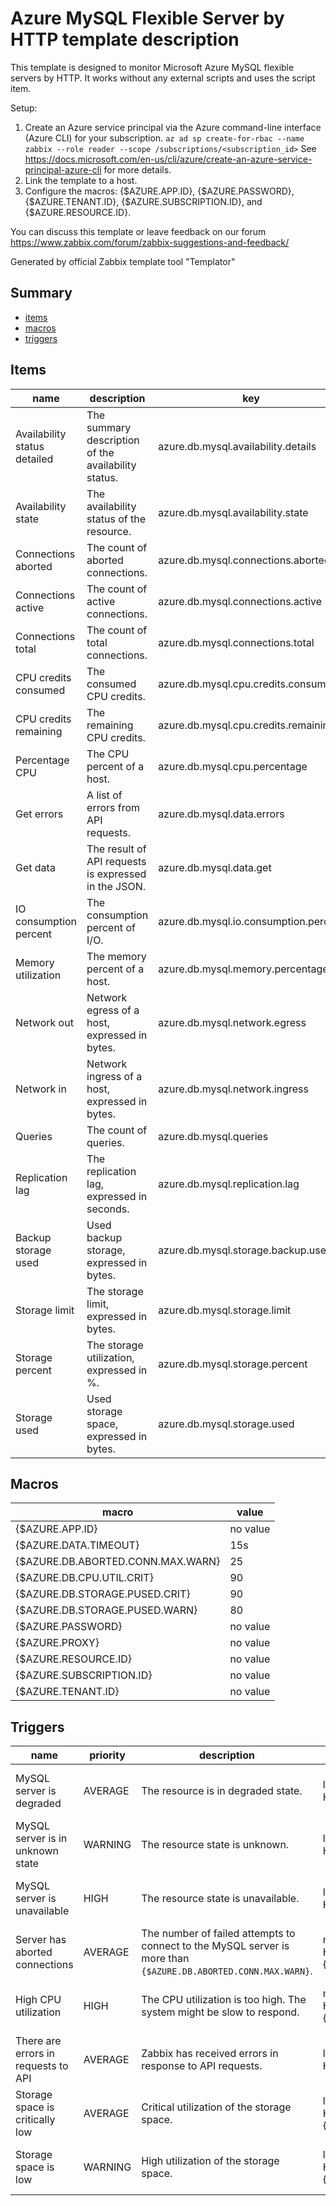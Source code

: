 # Azure MySQL Flexible Server by HTTP template description

This template is designed to monitor Microsoft Azure MySQL flexible servers by HTTP.
It works without any external scripts and uses the script item.

Setup:
  1. Create an Azure service principal via the Azure command-line interface (Azure CLI) for your subscription.
    `az ad sp create-for-rbac --name zabbix --role reader --scope /subscriptions/<subscription_id>`
    See https://docs.microsoft.com/en-us/cli/azure/create-an-azure-service-principal-azure-cli for more details.
  2. Link the template to a host.
  3. Configure the macros: {$AZURE.APP.ID}, {$AZURE.PASSWORD}, {$AZURE.TENANT.ID}, {$AZURE.SUBSCRIPTION.ID}, and {$AZURE.RESOURCE.ID}.

You can discuss this template or leave feedback on our forum https://www.zabbix.com/forum/zabbix-suggestions-and-feedback/

Generated by official Zabbix template tool "Templator"

## Summary
* [items](#items)
* [macros](#macros)
* [triggers](#triggers)

<a name="items" />

## Items
| name | description | key | type | delay |
| ------------- |------------- |------------- |------------- |------------- |
| Availability status detailed | The summary description of the availability status. | azure.db.mysql.availability.details | DEPENDENT | 0 |
| Availability state | The availability status of the resource. | azure.db.mysql.availability.state | DEPENDENT | 0 |
| Connections aborted | The count of aborted connections. | azure.db.mysql.connections.aborted | DEPENDENT | 0 |
| Connections active | The count of active connections. | azure.db.mysql.connections.active | DEPENDENT | 0 |
| Connections total | The count of total connections. | azure.db.mysql.connections.total | DEPENDENT | 0 |
| CPU credits consumed | The consumed CPU credits. | azure.db.mysql.cpu.credits.consumed | DEPENDENT | 0 |
| CPU credits remaining | The remaining CPU credits. | azure.db.mysql.cpu.credits.remaining | DEPENDENT | 0 |
| Percentage CPU | The CPU percent of a host. | azure.db.mysql.cpu.percentage | DEPENDENT | 0 |
| Get errors | A list of errors from API requests. | azure.db.mysql.data.errors | DEPENDENT | 0 |
| Get data | The result of API requests is expressed in the JSON. | azure.db.mysql.data.get | SCRIPT | no delay |
| IO consumption percent | The consumption percent of I/O. | azure.db.mysql.io.consumption.percent | DEPENDENT | 0 |
| Memory utilization | The memory percent of a host. | azure.db.mysql.memory.percentage | DEPENDENT | 0 |
| Network out | Network egress of a host, expressed in bytes. | azure.db.mysql.network.egress | DEPENDENT | 0 |
| Network in | Network ingress of a host, expressed in bytes. | azure.db.mysql.network.ingress | DEPENDENT | 0 |
| Queries | The count of queries. | azure.db.mysql.queries | DEPENDENT | 0 |
| Replication lag | The replication lag, expressed in seconds. | azure.db.mysql.replication.lag | DEPENDENT | 0 |
| Backup storage used | Used backup storage, expressed in bytes. | azure.db.mysql.storage.backup.used | DEPENDENT | 0 |
| Storage limit | The storage limit, expressed in bytes. | azure.db.mysql.storage.limit | DEPENDENT | 0 |
| Storage percent | The storage utilization, expressed in %. | azure.db.mysql.storage.percent | DEPENDENT | 0 |
| Storage used | Used storage space, expressed in bytes. | azure.db.mysql.storage.used | DEPENDENT | 0 |


<a name="macros" />

## Macros
| macro | value |
| ------------- |------------- |
| {$AZURE.APP.ID} | no value |
| {$AZURE.DATA.TIMEOUT} | 15s |
| {$AZURE.DB.ABORTED.CONN.MAX.WARN} | 25 |
| {$AZURE.DB.CPU.UTIL.CRIT} | 90 |
| {$AZURE.DB.STORAGE.PUSED.CRIT} | 90 |
| {$AZURE.DB.STORAGE.PUSED.WARN} | 80 |
| {$AZURE.PASSWORD} | no value |
| {$AZURE.PROXY} | no value |
| {$AZURE.RESOURCE.ID} | no value |
| {$AZURE.SUBSCRIPTION.ID} | no value |
| {$AZURE.TENANT.ID} | no value |


<a name="triggers" />

## Triggers
| name | priority | description | expression | tags | url |
| ------------- |------------- |------------- |------------- |------------- |------------- |
| MySQL server is degraded | AVERAGE | The resource is in degraded state. | last(/Azure MySQL Flexible Server by HTTP/azure.db.mysql.availability.state)=1 | [{"tag": "scope", "value": "availability"}] | no url |
| MySQL server is in unknown state | WARNING | The resource state is unknown. | last(/Azure MySQL Flexible Server by HTTP/azure.db.mysql.availability.state)=3 | [{"tag": "scope", "value": "availability"}] | no url |
| MySQL server is unavailable | HIGH | The resource state is unavailable. | last(/Azure MySQL Flexible Server by HTTP/azure.db.mysql.availability.state)=2 | [{"tag": "scope", "value": "availability"}] | no url |
| Server has aborted connections | AVERAGE | The number of failed attempts to connect to the MySQL server is more than `{$AZURE.DB.ABORTED.CONN.MAX.WARN}`. | min(/Azure MySQL Flexible Server by HTTP/azure.db.mysql.connections.aborted,5m)>{$AZURE.DB.ABORTED.CONN.MAX.WARN} | [{"tag": "scope", "value": "availability"}] | no url |
| High CPU utilization | HIGH | The CPU utilization is too high. The system might be slow to respond. | min(/Azure MySQL Flexible Server by HTTP/azure.db.mysql.cpu.percentage,5m)>{$AZURE.DB.CPU.UTIL.CRIT} | [{"tag": "scope", "value": "performance"}] | no url |
| There are errors in requests to API | AVERAGE | Zabbix has received errors in response to API requests. | length(last(/Azure MySQL Flexible Server by HTTP/azure.db.mysql.data.errors))>0 | [{"tag": "scope", "value": "availability"}] | no url |
| Storage space is critically low | AVERAGE | Critical utilization of the storage space. | last(/Azure MySQL Flexible Server by HTTP/azure.db.mysql.storage.percent)>{$AZURE.DB.STORAGE.PUSED.CRIT} | [{"tag": "scope", "value": "capacity"}] | no url |
| Storage space is low | WARNING | High utilization of the storage space. | last(/Azure MySQL Flexible Server by HTTP/azure.db.mysql.storage.percent)>{$AZURE.DB.STORAGE.PUSED.WARN} | [{"tag": "scope", "value": "capacity"}] | no url |

